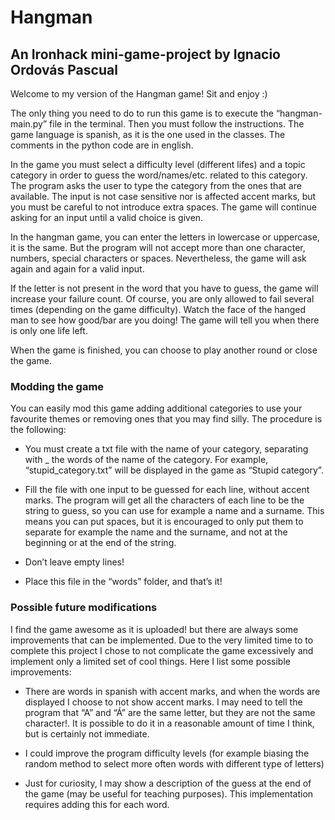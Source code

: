 # Hangman  
## An Ironhack mini-game-project by Ignacio Ordovás Pascual
 
Welcome to my version of the Hangman game! Sit and enjoy :) 
 
The only thing you need to do to run this game is to execute the “hangman-main.py” file in the terminal. Then you must follow the instructions. The game language is spanish, as it is the one used in the classes. The comments in the python code are in english.
 
In the game you must select a difficulty level (different lifes) and a topic category in order to guess the word/names/etc. related to this category. The program asks the user to type the category from the ones that are available. The input is not case sensitive nor is affected accent marks, but you must be careful to not introduce extra spaces. The game will continue asking for an input until a valid choice is given.
 
In the hangman game, you can enter the letters in lowercase or uppercase, it is the same. But the program will not accept more than one character, numbers, special characters or spaces. Nevertheless, the game will ask again and again for a valid input.
 
If the letter is not present in the word that you have to guess, the game will increase your failure count. Of course, you are only allowed to fail several times (depending on the game difficulty). Watch the face of the hanged man to see how good/bar are you doing! The game will tell you when there is only one life left.
 
When the game is finished, you can choose to play another round or close the game.
 
 
 
### Modding the game
 
You can easily mod this game adding additional categories to use your favourite themes or removing ones that you may find silly. The procedure is the following:
 
- You must create a txt file with the name of your category, separating with _ the words of the name of the category. For example, “stupid_category.txt” will be displayed in the game as “Stupid category”.
 
- Fill the file with one input to be guessed for each line, without accent marks. The program will get all the characters of each line to be the string to guess, so you can use for example a name and a surname. This means you can put spaces, but it is encouraged to only put them to separate for example the name and the surname, and not at the beginning or at the end of the string.
 
- Don’t leave empty lines!
 
- Place this file in the “words” folder, and that’s it!
 
 
 
### Possible future modifications
 
I find the game awesome as it is uploaded! but there are always some improvements that can be implemented. Due to the very limited time to to complete this project I chose to not complicate the game excessively and implement only a limited set of cool things. Here I list some possible improvements:
 
- There are words in spanish with accent marks, and when the words are displayed I choose to not show accent marks. I may need to tell the program that “A” and “Á” are the same letter, but they are not the same character!. It is possible to do it in a reasonable amount of time I think, but is certainly not immediate.
 
- I could improve the program difficulty levels (for example biasing the random method to select more often words with different type of letters)
 
- Just for curiosity, I may show a description of the guess at the end of the game (may be useful for teaching purposes). This implementation requires adding this for each word.


